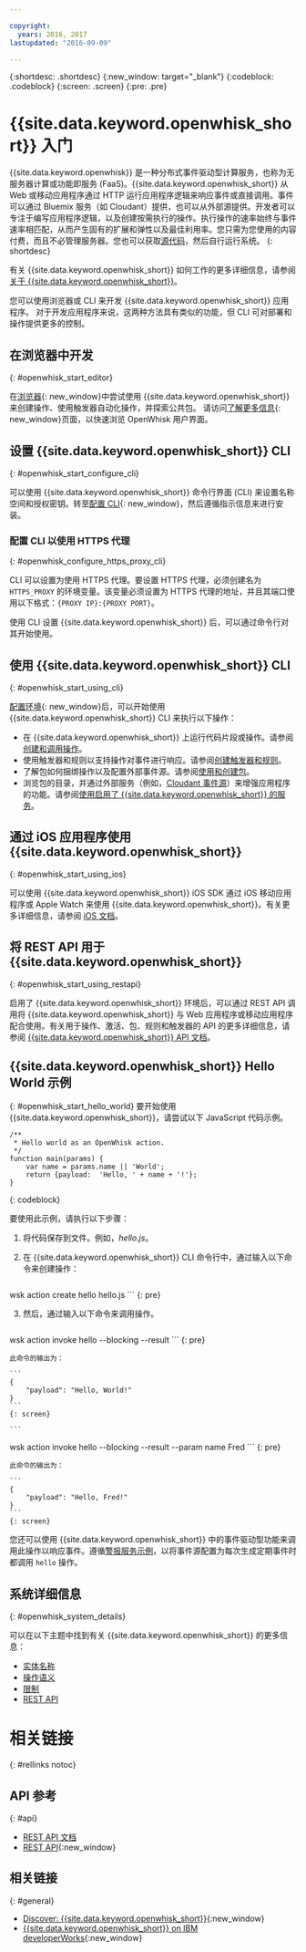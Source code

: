 ```yaml
---

copyright:
  years: 2016, 2017
lastupdated: "2016-09-09"

---
```


{:shortdesc: .shortdesc}
{:new_window: target="_blank"}
{:codeblock: .codeblock}
{:screen: .screen}
{:pre: .pre}

# {{site.data.keyword.openwhisk_short}} 入门


{{site.data.keyword.openwhisk}} 是一种分布式事件驱动型计算服务，也称为无服务器计算或功能即服务 (FaaS)。{{site.data.keyword.openwhisk_short}} 从 Web 或移动应用程序通过 HTTP 运行应用程序逻辑来响应事件或直接调用。事件可以通过 Bluemix 服务（如 Cloudant）提供，也可以从外部源提供。开发者可以专注于编写应用程序逻辑，以及创建按需执行的操作。执行操作的速率始终与事件速率相匹配，从而产生固有的扩展和弹性以及最佳利用率。您只需为您使用的内容付费，而且不必管理服务器。您也可以获取[源代码](https://github.com/openwhisk/openwhisk)，然后自行运行系统。
{: shortdesc}

有关 {{site.data.keyword.openwhisk_short}} 如何工作的更多详细信息，请参阅[关于 {{site.data.keyword.openwhisk_short}}](./openwhisk_about.html)。

您可以使用浏览器或 CLI 来开发 {{site.data.keyword.openwhisk_short}} 应用程序。
对于开发应用程序来说，这两种方法具有类似的功能，但 CLI 可对部署和操作提供更多的控制。


## 在浏览器中开发
{: #openwhisk_start_editor}

在[浏览器](https://console.{DomainName}/openwhisk/editor){: new_window}中尝试使用 {{site.data.keyword.openwhisk_short}} 来创建操作、使用触发器自动化操作，并探索公共包。
请访问[了解更多信息](https://console.{DomainName}/openwhisk/learn){: new_window}页面，以快速浏览 OpenWhisk 用户界面。

## 设置 {{site.data.keyword.openwhisk_short}} CLI
{: #openwhisk_start_configure_cli}

可以使用 {{site.data.keyword.openwhisk_short}} 命令行界面 (CLI) 来设置名称空间和授权密钥。转至[配置 CLI](https://new-console.{DomainName}/openwhisk/cli){: new_window}，然后遵循指示信息来进行安装。

### 配置 CLI 以使用 HTTPS 代理
{: #openwhisk_configure_https_proxy_cli}

CLI 可以设置为使用 HTTPS 代理。要设置 HTTPS 代理，必须创建名为 `HTTPS_PROXY` 的环境变量。该变量必须设置为 HTTPS 代理的地址，并且其端口使用以下格式：`{PROXY IP}:{PROXY PORT}`。

使用 CLI 设置 {{site.data.keyword.openwhisk_short}} 后，可以通过命令行对其开始使用。

## 使用 {{site.data.keyword.openwhisk_short}} CLI
{: #openwhisk_start_using_cli}

[配置环境](https://new-console.{DomainName}/openwhisk/cli){: new_window}后，可以开始使用 {{site.data.keyword.openwhisk_short}} CLI 来执行以下操作：

* 在 {{site.data.keyword.openwhisk_short}} 上运行代码片段或操作。请参阅[创建和调用操作](./openwhisk_actions.html)。
* 使用触发器和规则以支持操作对事件进行响应。请参阅[创建触发器和规则](./openwhisk_triggers_rules.html)。
* 了解包如何捆绑操作以及配置外部事件源。请参阅[使用和创建包](./openwhisk_packages.html)。
* 浏览包的目录，并通过外部服务（例如，[Cloudant 事件源](./openwhisk_catalog.html#openwhisk_catalog_cloudant)）来增强应用程序的功能。请参阅[使用启用了 {{site.data.keyword.openwhisk_short}} 的服务](./openwhisk_catalog.html)。


## 通过 iOS 应用程序使用 {{site.data.keyword.openwhisk_short}}
{: #openwhisk_start_using_ios}

可以使用 {{site.data.keyword.openwhisk_short}} iOS SDK 通过 iOS 移动应用程序或 Apple Watch 来使用 {{site.data.keyword.openwhisk_short}}。有关更多详细信息，请参阅 [iOS 文档](./openwhisk_mobile_sdk.html)。

## 将 REST API 用于 {{site.data.keyword.openwhisk_short}}
{: #openwhisk_start_using_restapi}

启用了 {{site.data.keyword.openwhisk_short}} 环境后，可以通过 REST API 调用将 {{site.data.keyword.openwhisk_short}} 与 Web 应用程序或移动应用程序配合使用。有关用于操作、激活、包、规则和触发器的 API 的更多详细信息，请参阅 [{{site.data.keyword.openwhisk_short}} API 文档](https://new-console.{DomainName}/apidocs/98)。

## {{site.data.keyword.openwhisk_short}} Hello World 示例
{: #openwhisk_start_hello_world}
要开始使用 {{site.data.keyword.openwhisk_short}}，请尝试以下 JavaScript 代码示例。

```
/**
 * Hello world as an OpenWhisk action.
 */
function main(params) {
    var name = params.name || 'World';
    return {payload:  'Hello, ' + name + '!'};
}
```
{: codeblock}

要使用此示例，请执行以下步骤：

1. 将代码保存到文件。例如，*hello.js*。

2. 在 {{site.data.keyword.openwhisk_short}} CLI 命令行中，通过输入以下命令来创建操作：

    ```
wsk action create hello hello.js
    ```
    {: pre}

3. 然后，通过输入以下命令来调用操作。

    ```
wsk action invoke hello --blocking --result
    ```
    {: pre}  

    此命令的输出为：

    ```
    {
        "payload": "Hello, World!"
    }
    ```
    {: screen}

    ```
wsk action invoke hello --blocking --result --param name Fred
    ```
    {: pre}  

    此命令的输出为：

    ```
    {
        "payload": "Hello, Fred!"
    }
    ```
    {: screen}

您还可以使用 {{site.data.keyword.openwhisk_short}} 中的事件驱动型功能来调用此操作以响应事件。遵循[警报服务示例](./openwhisk_packages.html#openwhisk_packages_trigger)，以将事件源配置为每次生成定期事件时都调用 `hello` 操作。


## 系统详细信息
{: #openwhisk_system_details}

可以在以下主题中找到有关 {{site.data.keyword.openwhisk_short}} 的更多信息：

* [实体名称](./openwhisk_reference.html#openwhisk_entities)
* [操作语义](./openwhisk_reference.html#openwhisk_semantics)
* [限制](./openwhisk_reference.html#openwhisk_syslimits)
* [REST API](https://new-console.{DomainName}/apidocs/98)

# 相关链接
{: #rellinks notoc}

## API 参考
{: #api}
* [REST API 文档](./openwhisk_reference.html#openwhisk_ref_restapi)
* [REST API](https://new-console.{DomainName}/apidocs/98){:new_window}

## 相关链接
{: #general}
* [Discover: {{site.data.keyword.openwhisk_short}}](http://www.ibm.com/cloud-computing/bluemix/openwhisk/){:new_window}
* [{{site.data.keyword.openwhisk_short}} on IBM developerWorks](https://developer.ibm.com/openwhisk/){:new_window}
